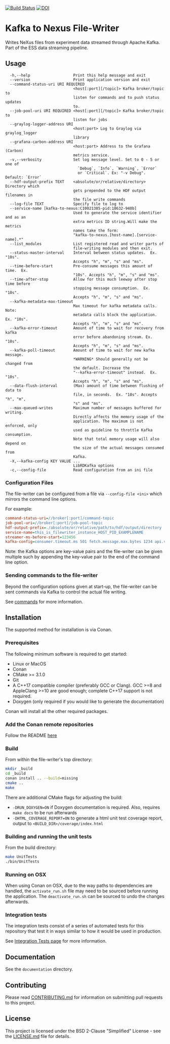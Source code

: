 [![Build Status](https://jenkins.esss.dk/dm/job/ess-dmsc/job/kafka-to-nexus/job/main/badge/icon)](https://jenkins.esss.dk/dm/job/ess-dmsc/job/kafka-to-nexus/job/main/)
[![DOI](https://zenodo.org/badge/81435658.svg)](https://zenodo.org/badge/latestdoi/81435658)


# Kafka to Nexus File-Writer

Writes NeXus files from experiment data streamed through Apache Kafka.
Part of the ESS data streaming pipeline.

## Usage

```
  -h,--help                   Print this help message and exit
  --version                   Print application version and exit
  --command-status-uri URI REQUIRED
                              <host[:port][/topic]> Kafka broker/topic to
                              listen for commands and to push status updates
                              to.
  --job-pool-uri URI REQUIRED <host[:port][/topic]> Kafka broker/topic to
                              listen for jobs
  --graylog-logger-address URI
                              <host:port> Log to Graylog via graylog_logger
                              library
  --grafana-carbon-address URI
                              <host:port> Address to the Grafana (Carbon)
                              metrics service.
  -v,--verbosity              Set log message level. Set to 0 - 5 or one of
                                `Debug`, `Info`, `Warning`, `Error`
                                or `Critical`. Ex: "-v Debug". Default: `Error`
  --hdf-output-prefix TEXT    <absolute/or/relative/directory> Directory which
                              gets prepended to the HDF output filenames in
                              the file write commands
  --log-file TEXT             Specify file to log to
  --service-name [kafka-to-nexus:CI0021385-pid:18632-940b] 
                              Used to generate the service identifier and as an
                              extra metrics ID string.Will make the metrics
                              names take the form:
                              "kafka-to-nexus.[host-name].[service-name].*"
  --list_modules              List registered read and writer parts of
                              file-writing modules and then exit.
  --status-master-interval    Interval between status updates.  Ex. "10s".
                              Accepts "h", "m", "s" and "ms".
  --time-before-start         Pre-consume messages this amount of time.  Ex.
                              "10s". Accepts "h", "m", "s" and "ms".
  --time-after-stop           Allow for this much leeway after stop time before
                              stopping message consumption.  Ex. "10s".
                              Accepts "h", "m", "s" and "ms".
  --kafka-metadata-max-timeout
                              Max timeout for kafka metadata calls. Note:
                              metadata calls block the application. Ex. "10s".
                              Accepts "h", "m", "s" and "ms".
  --kafka-error-timeout       Amount of time to wait for recovery from kafka
                              error before abandoning stream. Ex. "10s".
                              Accepts "h", "m", "s" and "ms".
  --kafka-poll-timeout        Amount of time to wait for new kafka message.
                              *WARNING* Should generally not be changed from
                              the default. Increase the
                              "--kafka-error-timeout" instead.  Ex. "10s".
                              Accepts "h", "m", "s" and "ms".
  --data-flush-interval       (Max) amount of time between flushing of data to
                              file, in seconds.  Ex. "10s". Accepts "h", "m",
                              "s" and "ms".
  --max-queued-writes         Maximum number of messages buffered for writing.
                              Directly affects the memory usage of the
                              application. The maximum is not enforced, only
                              used as guideline to throttle Kafka consumption.
                              Note that total memory usage will also depend on
                              the size of the actual messages consumed from
                              Kafka.
  -X,--kafka-config KEY VALUE ...
                              LibRDKafka options
  -c,--config-file            Read configuration from an ini file
```

### Configuration Files

The file-writer can be configured from a file via `--config-file <ini>` which mirrors the command line options.

For example:

```ini
command-status-uri=//broker[:port]/command-topic
job-pool-uri=//broker[:port]/job-pool-topic
hdf-output-prefix=./absolute/or/relative/path/to/hdf/output/directory
service-name=this_is_filewriter_instance_HOST_PID_EXAMPLENAME
streamer-ms-before-start=123456
kafka-config=consumer.timeout.ms 501 fetch.message.max.bytes 1234 api.version.request true
```

Note: the Kafka options are key-value pairs and the file-writer can be given multiple such by appending the key-value pair to 
the end of the command line option.

### Sending commands to the file-writer

Beyond the configuration options given at start-up, the file-writer can be sent commands via Kafka to control the actual file writing.

See [commands](documentation/commands.md) for more information.

## Installation

The supported method for installation is via Conan.

### Prerequisites

The following minimum software is required to get started:

- Linux or MacOS
- Conan
- CMake >= 3.1.0
- Git
- A C++17 compatible compiler (preferably GCC or Clang).
GCC >=8 and AppleClang >=10 are good enough; complete C++17 support is not required.
- Doxygen (only required if you would like to generate the documentation)

Conan will install all the other required packages.

### Add the Conan remote repositories

Follow the README [here](https://github.com/ess-dmsc/conan-configuration)

### Build

From within the file-writer's top directory:

```bash
mkdir _build
cd _build
conan install .. --build=missing
cmake ..
make
```

There are additional CMake flags for adjusting the build:
* `-DRUN_DOXYGEN=ON` if Doxygen documentation is required. Also, requires `make docs` to be run afterwards
* `-DHTML_COVERAGE_REPORT=ON` to generate a html unit test coverage report, output to `<BUILD_DIR>/coverage/index.html`

### Building and running the unit tests

From the build directory:

```bash
make UnitTests
./bin/UnitTests
```

### Running on OSX

When using Conan on OSX, due to the way paths to dependencies are handled,
the `activate_run.sh` file may need to be sourced before running the application. The
`deactivate_run.sh` can be sourced to undo the changes afterwards.

### Integration tests

The integration tests consist of a series of automated tests for this repository that test it in ways similar to how it would 
be used in production.

See [Integration Tests page](integration-tests/README.md) for more information.

## Documentation

See the `documentation` directory.

## Contributing

Please read [CONTRIBUTING.md](CONTRIBUTING.md) for information on submitting pull requests to this project.

## License

This project is licensed under the BSD 2-Clause "Simplified" License - see the [LICENSE.md](LICENSE.md) file for details.
